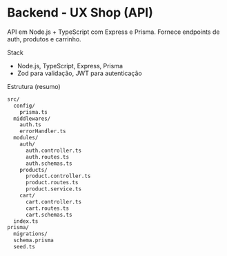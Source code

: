 # Backend - UX Shop (API)

API em Node.js + TypeScript com Express e Prisma. Fornece endpoints de auth, produtos e carrinho.

Stack
- Node.js, TypeScript, Express, Prisma
- Zod para validação, JWT para autenticação

Estrutura (resumo)

```markdown
src/
  config/
    prisma.ts
  middlewares/
    auth.ts
    errorHandler.ts
  modules/
    auth/
      auth.controller.ts
      auth.routes.ts
      auth.schemas.ts
    products/
      product.controller.ts
      product.routes.ts
      product.service.ts
    cart/
      cart.controller.ts
      cart.routes.ts
      cart.schemas.ts
  index.ts
prisma/
  migrations/
  schema.prisma
  seed.ts

